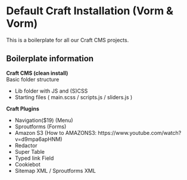 <h1>Default Craft Installation (Vorm & Vorm)</h1>

<p>This is a boilerplate for all our Craft CMS projects.</p>

<h2>Boilerplate information</h2>

  <p><strong>Craft CMS (clean install)</strong><br />
    Basic folder structure</p>
        <ul><li>Lib folder with JS and (S)CSS</li>
        <li>Starting files ( main.scss / scripts.js / sliders.js )</li></ul>
    <p><strong>Craft Plugins</strong><br />
        <ul><li>Navigation($19) (Menu)</li>
        <li>Sproutforms (Forms)</li>
        <li>Amazon S3 (How to AMAZONS3: https://www.youtube.com/watch?v=d9mpa6apHNM)</li>
        <li>Redactor</li>
        <li>Super Table</li>
        <li>Typed link Field</li>
        <li>Cookiebot</li>
          <li>Sitemap XML / Sproutforms XML</li></ul>

